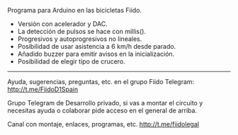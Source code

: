 Programa para Arduino en las bicicletas Fiido.

- Versión con acelerador y DAC.
- La detección de pulsos se hace con millis().
- Progresivos y autoprogresivos no lineales.
- Posibilidad de usar asistencia a 6 km/h desde parado.
- Añadido buzzer para emitir avisos en la inicialización.
- Posibilidad de elegir tipo de crucero.
------------------------------------------------------------------------------------------------------------------------------------------

Ayuda, sugerencias, preguntas, etc. en el grupo Fiido Telegram: http://t.me/FiidoD1Spain

Grupo Telegram de Desarrollo privado, si vas a montar el circuito y necesitas ayuda o colaborar pide acceso en el general de arriba.

Canal con montaje, enlaces, programas, etc. http://t.me/fiidolegal
